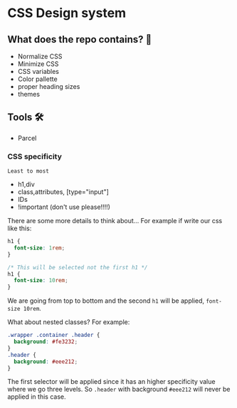 # CSS Design system

## What does the repo contains? 📖

- Normalize CSS
- Minimize CSS
- CSS variables
- Color pallette
- proper heading sizes
- themes

## Tools 🛠

- Parcel

### CSS specificity

`Least to most`

- h1,div
- class,attributes, [type="input"]
- IDs
- !important (don't use please!!!!)

There are some more details to think about...
For example if write our css like this:

```css
h1 {
  font-size: 1rem;
}

/* This will be selected not the first h1 */
h1 {
  font-size: 10rem;
}
```

We are going from top to bottom and the second `h1` will be applied, `font-size 10rem`.

What about nested classes?
For example:

```css
.wrapper .container .header {
  background: #fe3232;
}
.header {
  background: #eee212;
}
```

The first selector will be applied since it has an higher specificity value where we go three levels.
So `.header` with background `#eee212` will never be applied in this case.
